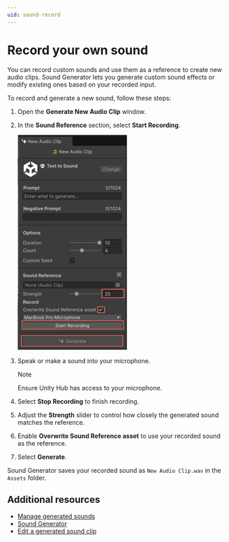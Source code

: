 ```yaml
---
uid: sound-record
---
```


# Record your own sound

You can record custom sounds and use them as a reference to create new audio clips. Sound Generator lets you generate custom sound effects or modify existing ones based on your recorded input. 

To record and generate a new sound, follow these steps:

1. Open the **Generate New Audio Clip** window. 
1. In the **Sound Reference** section, select **Start Recording**.

   ![Generate window with fields to record a sound](../images/sound.png)

1. Speak or make a sound into your microphone.

   > [!NOTE]
   > Ensure Unity Hub has access to your microphone.

1. Select **Stop Recording** to finish recording.
1. Adjust the **Strength** slider to control how closely the generated sound matches the reference.
1. Enable **Overwrite Sound Reference asset** to use your recorded sound as the reference.
1. Select **Generate**.

Sound Generator saves your recorded sound as `New Audio Clip.wav` in the `Assets` folder.

## Additional resources

* [Manage generated sounds](xref:sound-manage)
* [Sound Generator](xref:sound-intro)
* [Edit a generated sound clip](xref:sound-edit)